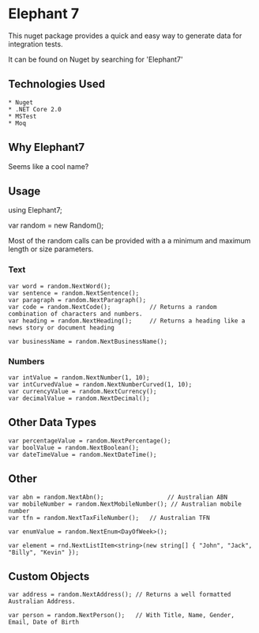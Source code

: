 
# Elephant 7

This nuget package provides a quick and easy way to generate data for integration tests.

It can be found on Nuget by searching for 'Elephant7'

## Technologies Used
	* Nuget
	* .NET Core 2.0
	* MSTest
	* Moq

## Why Elephant7
Seems like a cool name?

## Usage
using Elephant7;

var random = new Random();

Most of the random calls can be provided with a a minimum and maximum length or size parameters.

### Text 
    var word = random.NextWord();
    var sentence = random.NextSentence();
    var paragraph = random.NextParagraph();
    var code = random.NextCode();           // Returns a random combination of characters and numbers.
    var heading = random.NextHeading();     // Returns a heading like a news story or document heading

    var businessName = random.NextBusinessName();

### Numbers
    var intValue = random.NextNumber(1, 10);
    var intCurvedValue = random.NextNumberCurved(1, 10);
    var currencyValue = random.NextCurrency();
    var decimalValue = random.NextDecimal();

##  Other Data Types
    var percentageValue = random.NextPercentage();
    var boolValue = random.NextBoolean();
    var dateTimeValue = random.NextDateTime();
    
## Other
    var abn = random.NextAbn();                  // Australian ABN
    var mobileNumber = random.NextMobileNumber(); // Australian mobile number
    var tfn = random.NextTaxFileNumber();   // Australian TFN
    
    var enumValue = random.NextEnum<DayOfWeek>();

    var element = rnd.NextListItem<string>(new string[] { "John", "Jack", "Billy", "Kevin" });

## Custom Objects
    var address = random.NextAddress(); // Returns a well formatted Australian Address.

    var person = random.NextPerson();   // With Title, Name, Gender, Email, Date of Birth
